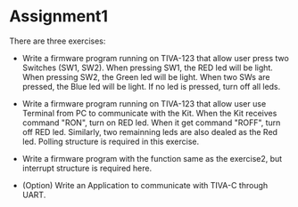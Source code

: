 # Assignment1
There are three exercises:
* Write a firmware program running on TIVA-123 that allow user press two Switches (SW1, SW2). When pressing SW1, the RED led will be light. When pressing SW2, the Green led will be light. When two SWs are pressed, the Blue led will be light. If no led is pressed, turn off all leds.

* Write a firmware program running on TIVA-123 that allow user use Terminal from PC to communicate with the Kit. When the Kit receives command "RON", turn on RED led. When it get command "ROFF", turn off RED led. Similarly, two remainning leds are also dealed as the Red led. Polling structure is required in this exercise.

* Write a firmware program with the function same as the exercise2, but interrupt structure is required here.

* (Option) Write an Application to communicate with TIVA-C through UART.